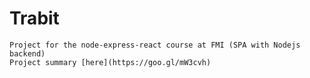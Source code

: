 # Trabit
    Project for the node-express-react course at FMI (SPA with Nodejs backend) 
    Project summary [here](https://goo.gl/mW3cvh)
